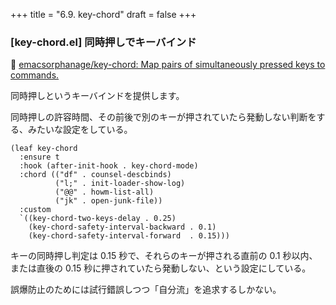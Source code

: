 +++
title = "6.9. key-chord"
draft = false
+++
### [key-chord.el] 同時押しでキーバインド
🔗 [emacsorphanage/key-chord: Map pairs of simultaneously pressed keys to commands.](https://github.com/emacsorphanage/key-chord) 

同時押しというキーバインドを提供します。

同時押しの許容時間、その前後で別のキーが押されていたら発動しない判断をする、みたいな設定をしている。

```elisp
(leaf key-chord
  :ensure t
  :hook (after-init-hook . key-chord-mode)
  :chord (("df" . counsel-descbinds)
		  ("l;" . init-loader-show-log)
		  ("@@" . howm-list-all)
		  ("jk" . open-junk-file))
  :custom
  `((key-chord-two-keys-delay . 0.25)
	(key-chord-safety-interval-backward . 0.1)
	(key-chord-safety-interval-forward  . 0.15)))
```
キーの同時押し判定は 0.15 秒で、それらのキーが押される直前の 0.1 秒以内、または直後の 0.15 秒に押されていたら発動しない、という設定にしている。

誤爆防止のためには試行錯誤しつつ「自分流」を追求するしかない。
